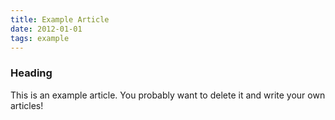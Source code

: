 ```yaml
---
title: Example Article
date: 2012-01-01
tags: example
---
```


### Heading
This is an example article. You probably want to delete it and write your own articles!
